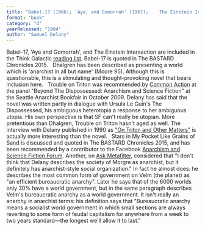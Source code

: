 ```yaml
---
title: "Babel-17 (1966); 'Aye, and Gomorrah' (1967);    The Einstein Intersection  (1967); Dhalgren (1974); Trouble  on Triton: An Ambiguous Heterotopia; or, Some Informal Remarks toward the Modular Calculus (1976;  originally entitled Triton); Stars in My Pocket Like Grains of Sand (1984)"
format: "book"
category: "d"
yearReleased: "1984"
author: "Samuel Delany"
---
```

Babel-17, 'Aye and Gomorrah',  and The Einstein Intersection are included in the Think Galactic <a href="http://thinkgalactic.org/reading-lists/by-author/">reading list</a>.  Babel-17 is quoted in The BASTARD Chronicles 2015.
 
Dhalgren  has been described as  presenting a world which is 'anarchist in all but name' (Moore 95).  Although this is questionable, this is a stimulating and thought-provoking novel  that bears inclusion here.
 
Trouble on Triton was recommended by  <a href="http://nwsfsnews.blogspot.com/2009/10/i-wanna-read-sf-anarchy.html"> Common Action</a> at the panel "Beyond The Dispossessed: Anarchism and Science  Fiction" at the Seattle Anarchist Bookfair in October 2009. Delany has said  that the novel was written partly in dialogue with Ursula Le Guin's The  Dispossessed, his ambiguous heterotopia a response to her ambiguous utopia.  His own perspective is that SF can't really be utopian. More pretentious  than Dhalgren, Trouble on Triton hasn't aged as well. The  interview with Delany published in 1990 as <a href="http://www.depauw.edu/sfs/interviews/delany52interview.htm">"On Triton and Other Matters"</a> is actually more interesting than the  novel.
 
Stars in My Pocket Like Grains of  Sand is discussed and quoted in The BASTARD Chronicles 2015, and has been recommended by a contributor to the Facebook <a href="https://www.facebook.com/groups/anarchismandsciencefiction/?ref=ts&amp;fref=ts"> Anarchism and Science Fiction Forum</a>. Another, on <a href="http://ask.metafilter.com/256904/No-More-Culture-Books-left-what-other-SF-is-like-Iain-Banks"> Ask Metafilter</a>, considered that "I don't think that Delany describes the  society of Morgre as anarchist, but it definitely has anarchist-style social  organization." In fact he almost does: he describes the most common form of  government on Velm (the planet) as "an efficient bureaucratic anarchy". Later he  says that of the 6000 worlds only 30% have a world government, but in the same  paragraph describes Velm's bureaucratic anarchy as a world government. It  isn't really an anarchy in anarchist terms: his definition says that  "Bureaucratic anarchy means a socialist world government in which small sections  are always reverting to some form of feudal capitalism for anywhere from a week  to two years standard—the longest we'll allow it to last."
